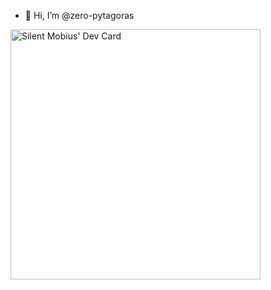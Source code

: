 - 👋 Hi, I’m @zero-pytagoras


<!---
zero-pytagoras/zero-pytagoras is a ✨ special ✨ repository because its `README.md` (this file) appears on your GitHub profile.
You can click the Preview link to take a look at your changes.
--->
<a><img src="https://api.daily.dev/devcards/e0c5ece642874f7a99d9ed4722c43410.png?r=saf" width="400" alt=" Silent Mobius' Dev Card"/></a>
